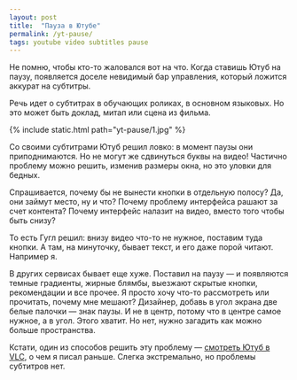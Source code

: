```yaml
---
layout: post
title:  "Пауза в Ютубе"
permalink: /yt-pause/
tags: youtube video subtitles pause
---
```


Не помню, чтобы кто-то жаловался вот на что. Когда ставишь Ютуб на паузу,
появляется доселе невидимый бар управления, который ложится аккурат на субтитры.

Речь идет о субтитрах в обучающих роликах, в основном языковых. Но это может
быть доклад, митап или сцена из фильма.

{% include static.html path="yt-pause/1.jpg" %}

Со своими субтитрами Ютуб решил ловко: в момент паузы они приподнимаются. Но не
могут же сдвинуться буквы на видео! Частично проблему можно решить, изменив
размеры окна, но это уловки для бедных.

Спрашивается, почему бы не вынести кнопки в отдельную полосу? Да, они займут
место, ну и что? Почему проблему интерфейса рашают за счет контента? Почему
интерфейс налазит на видео, вместо того чтобы быть снизу?

То есть Гугл решил: внизу видео что-то не нужное, поставим туда кнопки. А там,
на минуточку, бывает текст, и его даже порой читают. Например я.

В других сервисах бывает еще хуже. Поставил на паузу — и появляются темные
градиенты, жирные блямбы, выезжают скрытые кнопки, рекомендации и все прочее. Я
просто хочу что-то рассмотреть или прочитать, почему мне мешают? Дизайнер,
добавь в угол экрана две белые палочки — знак паузы. И не в центр, потому что в
центре самое нужное, а в угол. Этого хватит. Но нет, нужно загадить как можно
больше пространства.

[vlc]: /youtube-desktop/

Кстати, один из способов решить эту проблему — [смотреть Ютуб в VLC][vlc], о чем
я писал раньше. Слегка экстремально, но проблемы субтитров нет.
